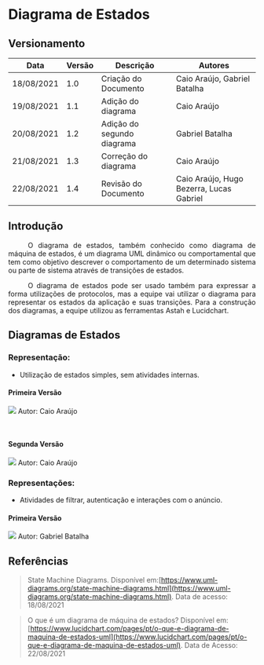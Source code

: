 # Diagrama de Estados

## Versionamento
| Data | Versão | Descrição | Autores |
| -------- | -------- | -------- | ---|
|  18/08/2021   |  1.0    | Criação do Documento    | Caio Araújo, Gabriel Batalha
|  19/08/2021   |  1.1    | Adição do diagrama    | Caio Araújo
|  20/08/2021   |  1.2    | Adição do segundo diagrama  | Gabriel Batalha
|  21/08/2021   |  1.3    | Correção do diagrama  | Caio Araújo
|  22/08/2021   |  1.4    | Revisão do Documento  | Caio Araújo, Hugo Bezerra, Lucas Gabriel 

## Introdução
<div style="text-indent: 40px; text-align: justify">
<p>
O diagrama de estados, também conhecido como diagrama de máquina de estados, é um diagrama UML dinâmico ou comportamental que tem como objetivo descrever o comportamento de um determinado sistema ou parte de sistema através de transições de estados.
</p>
<p>
O diagrama de estados pode ser usado também para expressar a forma utilizações de protocolos, mas a equipe vai utilizar o diagrama para representar os estados da aplicação e suas transições. Para a construção dos diagramas, a equipe utilizou as ferramentas Astah e Lucidchart. 
</p>
</div>

## Diagramas de Estados

### Representação:

* Utilização de estados simples, sem atividades internas.

#### Primeira Versão

[![](https://i.imgur.com/RZgLUhQ.jpg)](https://i.imgur.com/RZgLUhQ.jpeg)
Autor: Caio Araújo

<br/>

#### Segunda Versão

[![](https://i.imgur.com/nrSMHXR.jpg)](https://i.imgur.com/nrSMHXR.jpeg)
Autor: Caio Araújo
<br/>

### Representações:
* Atividades de filtrar, autenticação e interações com o anúncio.
#### Primeira Versão

[![](https://i.imgur.com/xJLX7Qj.png)](https://i.imgur.com/xJLX7Qj.png)
Autor: Gabriel Batalha


## Referências

> State Machine Diagrams. Disponível em:[https://www.uml-diagrams.org/state-machine-diagrams.html](https://www.uml-diagrams.org/state-machine-diagrams.html). Data de acesso: 18/08/2021

> O que é um diagrama de máquina de estados? Disponível em: [https://www.lucidchart.com/pages/pt/o-que-e-diagrama-de-maquina-de-estados-uml](https://www.lucidchart.com/pages/pt/o-que-e-diagrama-de-maquina-de-estados-uml). Data de Acesso: 22/08/2021